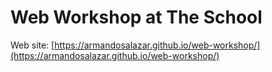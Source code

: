 # Web Workshop at The School

Web site: [https://armandosalazar.github.io/web-workshop/](https://armandosalazar.github.io/web-workshop/)
